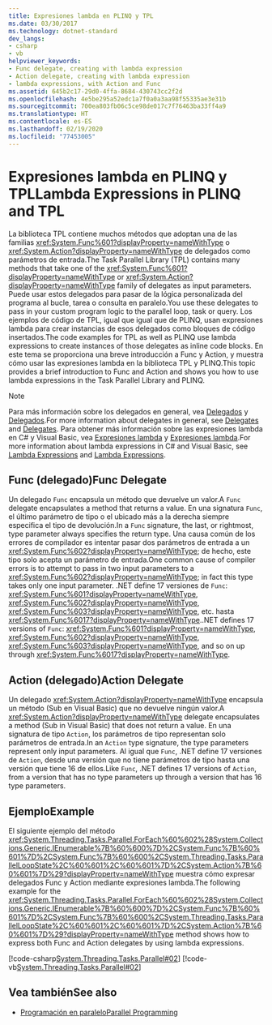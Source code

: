 ```yaml
---
title: Expresiones lambda en PLINQ y TPL
ms.date: 03/30/2017
ms.technology: dotnet-standard
dev_langs:
- csharp
- vb
helpviewer_keywords:
- Func delegate, creating with lambda expression
- Action delegate, creating with lambda expression
- lambda expressions, with Action and Func
ms.assetid: 645b2c17-29d0-4ffa-8684-430743cc2f2d
ms.openlocfilehash: 4e5be295a52edc1a7f0a0a3aa98f55335ae3e31b
ms.sourcegitcommit: 700ea803fb06c5ce98de017c7f76463ba33ff4a9
ms.translationtype: HT
ms.contentlocale: es-ES
ms.lasthandoff: 02/19/2020
ms.locfileid: "77453005"
---
```

# <a name="lambda-expressions-in-plinq-and-tpl"></a><span data-ttu-id="98b05-102">Expresiones lambda en PLINQ y TPL</span><span class="sxs-lookup"><span data-stu-id="98b05-102">Lambda Expressions in PLINQ and TPL</span></span>

<span data-ttu-id="98b05-103">La biblioteca TPL contiene muchos métodos que adoptan una de las familias <xref:System.Func%601?displayProperty=nameWithType> o <xref:System.Action?displayProperty=nameWithType> de delegados como parámetros de entrada.</span><span class="sxs-lookup"><span data-stu-id="98b05-103">The Task Parallel Library (TPL) contains many methods that take one of the <xref:System.Func%601?displayProperty=nameWithType> or <xref:System.Action?displayProperty=nameWithType> family of delegates as input parameters.</span></span> <span data-ttu-id="98b05-104">Puede usar estos delegados para pasar de la lógica personalizada del programa al bucle, tarea o consulta en paralelo.</span><span class="sxs-lookup"><span data-stu-id="98b05-104">You use these delegates to pass in your custom program logic to the parallel loop, task or query.</span></span> <span data-ttu-id="98b05-105">Los ejemplos de código de TPL, igual que igual que de PLINQ, usan expresiones lambda para crear instancias de esos delegados como bloques de código insertados.</span><span class="sxs-lookup"><span data-stu-id="98b05-105">The code examples for TPL as well as PLINQ use lambda expressions to create instances of those delegates as inline code blocks.</span></span> <span data-ttu-id="98b05-106">En este tema se proporciona una breve introducción a Func y Action, y muestra cómo usar las expresiones lambda en la biblioteca TPL y PLINQ.</span><span class="sxs-lookup"><span data-stu-id="98b05-106">This topic provides a brief introduction to Func and Action and shows you how to use lambda expressions in the Task Parallel Library and PLINQ.</span></span>

> [!NOTE]
> <span data-ttu-id="98b05-107">Para más información sobre los delegados en general, vea [Delegados](../../csharp/programming-guide/delegates/index.md) y [Delegados](../../visual-basic/programming-guide/language-features/delegates/index.md).</span><span class="sxs-lookup"><span data-stu-id="98b05-107">For more information about delegates in general, see [Delegates](../../csharp/programming-guide/delegates/index.md) and [Delegates](../../visual-basic/programming-guide/language-features/delegates/index.md).</span></span> <span data-ttu-id="98b05-108">Para obtener más información sobre las expresiones lambda en C# y Visual Basic, vea [Expresiones lambda](../../csharp/programming-guide/statements-expressions-operators/lambda-expressions.md) y [Expresiones lambda](../../visual-basic/programming-guide/language-features/procedures/lambda-expressions.md).</span><span class="sxs-lookup"><span data-stu-id="98b05-108">For more information about lambda expressions in C# and Visual Basic, see [Lambda Expressions](../../csharp/programming-guide/statements-expressions-operators/lambda-expressions.md) and [Lambda Expressions](../../visual-basic/programming-guide/language-features/procedures/lambda-expressions.md).</span></span>

## <a name="func-delegate"></a><span data-ttu-id="98b05-109">Func (delegado)</span><span class="sxs-lookup"><span data-stu-id="98b05-109">Func Delegate</span></span>

<span data-ttu-id="98b05-110">Un delegado `Func` encapsula un método que devuelve un valor.</span><span class="sxs-lookup"><span data-stu-id="98b05-110">A `Func` delegate encapsulates a method that returns a value.</span></span> <span data-ttu-id="98b05-111">En una signatura `Func`, el último parámetro de tipo o el ubicado más a la derecha siempre especifica el tipo de devolución.</span><span class="sxs-lookup"><span data-stu-id="98b05-111">In a `Func` signature, the last, or rightmost, type parameter always specifies the return type.</span></span> <span data-ttu-id="98b05-112">Una causa común de los errores de compilador es intentar pasar dos parámetros de entrada a un <xref:System.Func%602?displayProperty=nameWithType>; de hecho, este tipo solo acepta un parámetro de entrada.</span><span class="sxs-lookup"><span data-stu-id="98b05-112">One common cause of compiler errors is to attempt to pass in two input parameters to a <xref:System.Func%602?displayProperty=nameWithType>; in fact this type takes only one input parameter.</span></span> <span data-ttu-id="98b05-113">.NET define 17 versiones de `Func`: <xref:System.Func%601?displayProperty=nameWithType>, <xref:System.Func%602?displayProperty=nameWithType>, <xref:System.Func%603?displayProperty=nameWithType>, etc. hasta <xref:System.Func%6017?displayProperty=nameWithType>.</span><span class="sxs-lookup"><span data-stu-id="98b05-113">.NET defines 17 versions of `Func`: <xref:System.Func%601?displayProperty=nameWithType>, <xref:System.Func%602?displayProperty=nameWithType>, <xref:System.Func%603?displayProperty=nameWithType>, and so on up through <xref:System.Func%6017?displayProperty=nameWithType>.</span></span>

## <a name="action-delegate"></a><span data-ttu-id="98b05-114">Action (delegado)</span><span class="sxs-lookup"><span data-stu-id="98b05-114">Action Delegate</span></span>

<span data-ttu-id="98b05-115">Un delegado <xref:System.Action?displayProperty=nameWithType> encapsula un método (Sub en Visual Basic) que no devuelve ningún valor.</span><span class="sxs-lookup"><span data-stu-id="98b05-115">A <xref:System.Action?displayProperty=nameWithType> delegate encapsulates a method (Sub in Visual Basic) that does not return a value.</span></span> <span data-ttu-id="98b05-116">En una signatura de tipo `Action`, los parámetros de tipo representan solo parámetros de entrada.</span><span class="sxs-lookup"><span data-stu-id="98b05-116">In an `Action` type signature, the type parameters represent only input parameters.</span></span> <span data-ttu-id="98b05-117">Al igual que `Func`, .NET define 17 versiones de `Action`, desde una versión que no tiene parámetros de tipo hasta una versión que tiene 16 de ellos.</span><span class="sxs-lookup"><span data-stu-id="98b05-117">Like `Func`, .NET defines 17 versions of `Action`, from a version that has no type parameters up through a version that has 16 type parameters.</span></span>

## <a name="example"></a><span data-ttu-id="98b05-118">Ejemplo</span><span class="sxs-lookup"><span data-stu-id="98b05-118">Example</span></span>

<span data-ttu-id="98b05-119">El siguiente ejemplo del método <xref:System.Threading.Tasks.Parallel.ForEach%60%602%28System.Collections.Generic.IEnumerable%7B%60%600%7D%2CSystem.Func%7B%60%601%7D%2CSystem.Func%7B%60%600%2CSystem.Threading.Tasks.ParallelLoopState%2C%60%601%2C%60%601%7D%2CSystem.Action%7B%60%601%7D%29?displayProperty=nameWithType> muestra cómo expresar delegados Func y Action mediante expresiones lambda.</span><span class="sxs-lookup"><span data-stu-id="98b05-119">The following example for the <xref:System.Threading.Tasks.Parallel.ForEach%60%602%28System.Collections.Generic.IEnumerable%7B%60%600%7D%2CSystem.Func%7B%60%601%7D%2CSystem.Func%7B%60%600%2CSystem.Threading.Tasks.ParallelLoopState%2C%60%601%2C%60%601%7D%2CSystem.Action%7B%60%601%7D%29?displayProperty=nameWithType> method shows how to express both Func and Action delegates by using lambda expressions.</span></span>

[!code-csharp[System.Threading.Tasks.Parallel#02](../../../samples/snippets/csharp/VS_Snippets_CLR_System/system.threading.tasks.parallel/cs/parallelforeach.cs#02)]
[!code-vb[System.Threading.Tasks.Parallel#02](../../../samples/snippets/visualbasic/VS_Snippets_CLR_System/system.threading.tasks.parallel/vb/parallelforeach.vb#02)]

## <a name="see-also"></a><span data-ttu-id="98b05-120">Vea también</span><span class="sxs-lookup"><span data-stu-id="98b05-120">See also</span></span>

- [<span data-ttu-id="98b05-121">Programación en paralelo</span><span class="sxs-lookup"><span data-stu-id="98b05-121">Parallel Programming</span></span>](../../../docs/standard/parallel-programming/index.md)
